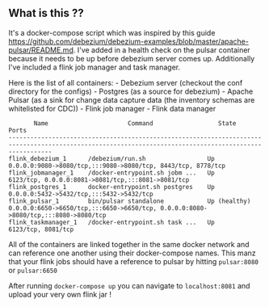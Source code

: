 ## What is this ??

It's a docker-compose script which was inspired by this guide https://github.com/debezium/debezium-examples/blob/master/apache-pulsar/README.md.
I've added in a health check on the pulsar container because it needs to be up before debezium server comes up. Additionally I've included a flink job manager and task manager.

Here is the list of all containers:
    - Debezium server (checkout the conf directory for the configs)
    - Postgres (as a source for debezium)
    - Apache Pulsar (as a sink for change data capture data (the inventory schemas are whitelisted for CDC))
    - Flink job manager
    - Flink data manager

```
       Name                      Command                  State                                             Ports
--------------------------------------------------------------------------------------------------------------------------------------------------------
flink_debezium_1      /debezium/run.sh                 Up             0.0.0.0:9080->8080/tcp,:::9080->8080/tcp, 8443/tcp, 8778/tcp
flink_jobmanager_1    /docker-entrypoint.sh jobm ...   Up             6123/tcp, 0.0.0.0:8081->8081/tcp,:::8081->8081/tcp
flink_postgres_1      docker-entrypoint.sh postgres    Up             0.0.0.0:5432->5432/tcp,:::5432->5432/tcp
flink_pulsar_1        bin/pulsar standalone            Up (healthy)   0.0.0.0:6650->6650/tcp,:::6650->6650/tcp, 0.0.0.0:8080->8080/tcp,:::8080->8080/tcp
flink_taskmanager_1   /docker-entrypoint.sh task ...   Up             6123/tcp, 8081/tcp
```

All of the containers are linked together in the same docker network and can reference one another using their docker-compose names. This manz that your flink jobs should have a reference to pulsar by hitting `pulsar:8080` or `pulsar:6650`

After running `docker-compose up` you can navigate to `localhost:8081` and upload your very own flink jar !